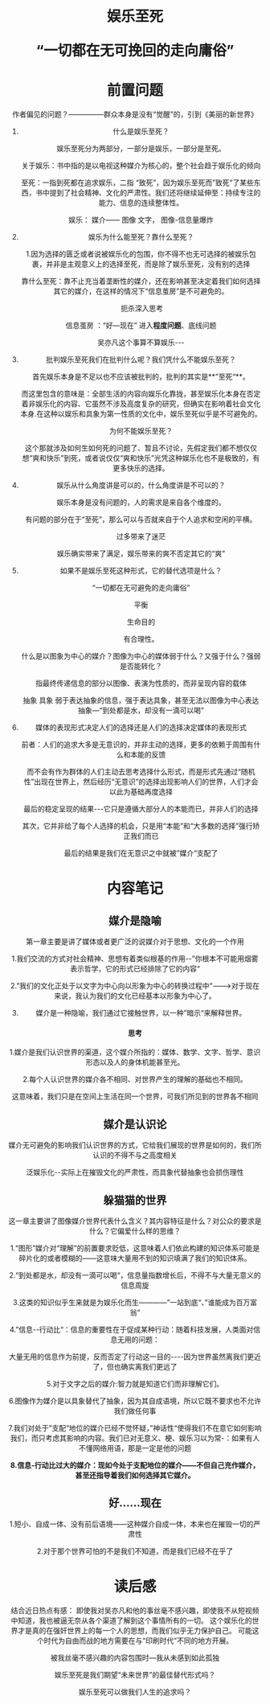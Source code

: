 <center><h1>娱乐至死

“一切都在无可挽回的走向庸俗”

# 前置问题

作者偏见的问题？—————群众本身是没有“觉醒”的，引到《美丽的新世界》

1. 什么是娱乐至死？

   娱乐至死分为两部分，一部分是娱乐，一部分是至死。

   关于娱乐：书中指的是以电视这种媒介为核心的，整个社会趋于娱乐化的倾向

   至死：一指到死都在追求娱乐，二指 “致死”，因为娱乐至死而”致死“了某些东西，书中提到了社会精神、文化的严肃性。我们还将继续延伸至：持续专注的能力、信息的连续整体性。

   

   娱乐： 媒介——  图像 文字， 图像-信息量爆炸  

   

   

2. 娱乐为什么能至死？靠什么至死？

   1.因为选择的匮乏或者说被娱乐化的包围，你不得不也无可选择的被娱乐包裹，并非是主观意义上的选择至死，而是除了娱乐至死，没有别的选择

   靠什么至死：靠不止充当着垄断性的媒介，还在影响甚至决定着我们如何选择其它的媒介，在这样的情况下“信息茧房”是不可避免的。

   ​	扼杀深入思考

   信息茧房 ：“好—现在” 进入**程度问题**、底线问题

   吴亦凡这个事算不算娱乐---

   

3. 批判娱乐至死我们在批判什么呢？我们凭什么不能娱乐至死？

   首先娱乐本身是不足以也不应该被批判的，批判的其实是**”至死“**。

   而这里包含的意味是：全部生活的内容向娱乐化靠拢，甚至娱乐化本身在否定着非娱乐化的内容、它虽然不涉及高度复杂的研究，但确实在影响着社会文化本身.在这种以娱乐和具象为第一性质的文化中，娱乐至死似乎是不可避免的。

   为何不能娱乐至死？

   这个那就涉及如何生如何死的问题了、暂且不讨论，先假定我们都不想仅仅想“爽和快乐”到死，或者说仅仅“爽和快乐”光凭这种娱乐化也不是极致的，有更多快乐的选择。

4. 娱乐从什么角度讲是可以的，什么角度讲是不可以的？

   娱乐本身是没有问题的，人的需求是来自各个维度的。

   有问题的部分在于“至死”，那么可以与否就来自于个人追求和空闲的平横。

   过多带来了迷茫

   娱乐确实带来了满足，娱乐带来的爽不否定其它的“爽”

5. 如果不是娱乐至死这种形式，它的替代选项是什么？

   “一切都在无可避免的走向庸俗”

   平衡

   生命目的

   有合理性。

   什么是以图象为中心的媒介？图像为中心的媒体弱于什么？又强于什么？强弱是否能转化？

   指最终传递信息的部分以图像、表演为性质的，而非呈现内容的载体

   抽象 具象 弱于表达抽象的信息，强于表达具象，甚至无法以图像为中心表达抽象—“到处都是水，却没有一滴可以喝”

6. 媒体的表现形式决定人们的选择还是人们的选择决定媒体的表现形式

   前者：人们的追求大多是无意识的，并非主动的选择，更多的依赖于周围有什么和本能的反馈

   而不会有作为群体的人们主动去思考选择什么形式，而是形式先通过“随机性”出现在世界上，然后经历“无意识”的选择出现影响人们的世界，人们才会以此为基础再度选择

   最后的稳定呈现的结果---它只是遵循大部分人的本能而已，并非人们的选择

   其次，它并非给了每个人选择的机会，只是用“本能”和“大多数的选择”强行矫正我们而已

   最后的结果是我们在无意识之中就被”媒介“支配了

   

   

   

# 内容笔记

## 媒介是隐喻

第一章主要是讲了媒体或者更广泛的说媒介对于思想、文化的一个作用

1.我们交流的方式对社会精神、思想有着类似根基的作用--”你根本不可能用烟雾表示哲学，它的形式已经排除了它的内容“

2.”我们的文化正处于以文字为中心向以形象为中心的转换过程中“--->对于现在来说，我认为我们的文化已经基本以形象为中心了。

3. 媒介是一种隐喻，我们通过它接触世界，以一种”暗示“来解释世界。

#### 思考

1.媒介是我们认识世界的渠道，这个媒介所指的：媒体、数学、文字、哲学、意识形态以及人的身体机能甚至光。

2.每个人认识世界的媒介各不相同、对世界产生的理解的基础也不相同。

这意味着，我们只是在空间上生活在同一个世界，可我们所见到的世界各不相同

## 媒介是认识论

媒介无可避免的影响我们认识世界的方式，它给我们展现的世界是如何的，我们所认识的不得不与之高度相关

泛娱乐化--实际上在摧毁文化的严肃性，而具象代替抽象也会损伤理性

## 躲猫猫的世界

这一章主要讲了图像媒介世界代表什么含义？其内容特征是什么？对公众的要求是什么？它偏爱什么样的思维？

1.“图形”媒介对“理解”的前置要求贬低，这意味着人们依此构建的知识体系可能是碎片化的或者模糊的——这意味大量用不到的知识填满了我们的知识体系。

2.“到处都是水，却没有一滴可以喝“，信息量指数增长后，不得不与大量无意义的信息周旋

3.这类的知识似乎生来就是为娱乐化而生————”一站到底“、”谁能成为百万富翁“

4.”信息--行动比“：信息的重要性在于促成某种行动：随着科技发展，人类面对信息无用的问题：

​	大量无用的信息作为前提，反而否定了行动这一目的----因为世界虽然离我们更近了，但也确实离我们更远了

5.对于文字之后的媒介:智力就是知道它们而非理解它们。

6.图像作为媒介是以具象替代了抽象，因为其自成语境，所以它既不要求也不允许我们做任何事

7.我们对处于”支配“地位的媒介已经不觉怀疑，”神话性“使得我们不在意它如何影响我们，而只考虑其影响的内容。我们已对无意义、梗、娱乐习以为常-：如果有人不懂网络用语，那是一定是他的问题

**8.信息-行动比过大的媒介：现如今处于支配地位的媒介——不但自己充作媒介，甚至还指导着我们如何选择其它媒介。**

## 好……现在

1.短小、自成一体、没有前后语境——这种媒介自成一体，本来也在摧毁一切的严肃性

2.对于那个世界可怕的不是我们不知道，而是我们已经不在乎了



# 读后感

结合近日热点有感：
即使我对吴亦凡和他的事丝毫不感兴趣，即使我不从短视频中知道，我也被逼无奈从各个渠道了解到这个事情所有的一切。
这个娱乐化的世界才是真的在强奸世界上的每一个人的思想，而我们似乎无力保护自己。
可能这个时代为自由而战的地方需要在与“印刷时代”不同的地方开展。

被我丝毫不感兴趣的内容包围时—我从未感到如此孤独



娱乐至死是我们期望“未来世界”的最佳替代形式吗？

娱乐至死可以做我们人生的追求吗？
